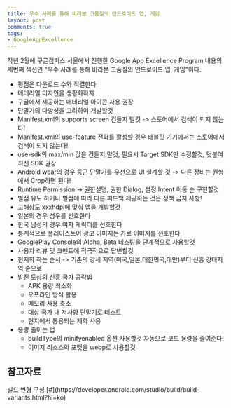 ```yaml
---
title: 우수 사례를 통해 바라본 고품질의 안드로이드 앱, 게임
layout: post
comments: true
tags:
- GoogleAppExcellence
---
```

작년 2월에 구글캠퍼스 서울에서 진행한 Google App Excellence Program 내용의 세번째 섹션인 "우수 사례를 통해 바라본 고품질의 안드로이드 앱, 게임"이다.

<ul>
<li>평점은 다운로드 수와 직결한다</li>
<li>메테리얼 디자인을 생활화하자</li>
<li>구글에서 제공하는 메테리얼 아이콘 사용 권장</li>
<li>단말기의 다양성을 고려하여 개발할것</li>
<li>Manifest.xml의 supports screen 건들지 말것 -> 스토어에서 검색이 되지 않는다!</li>
<li>Manifest.xml의 use-feature 전화를 활성할 경우 태블릿 기기에서는 스토어에서 검색이 되지 않는다!</li>
<li>use-sdk의 max/min 값을 건들지 말것, 필요시 Target SDK만 수정할것, 덧붙여 최신 SDK 권장</li>
<li>Android wear의 경우 둥근 단말기를 우선으로 UI 설계할 것 -> 다른 장비는 원형에서 Crop하면 된다!</li>
<li>Runtime Permission -> 권한설명, 권한 Dialog, 설정 Intent 이동 순 구현할것 </li>
<li>별점 유도 하거나 별점에 따라 다른 피드백 제공하는 것은 정책 금지 사항!</li>
<li>고해상도 xxxhdpi에 맞춰 앱을 개발할것</li>
<li>일본의 경우 성우를 선호한다</li>
<li>한국 남성의 경우 여자 케릭터를 선호한다</li>
<li>통계적으로 플레이스토어 광고 이미지는 가로 이미지를 선호한다</li>
<li>GooglePlay Console의 Alpha, Beta 테스팅을 단계적으로 사용할것</li>
<li>사용자 리뷰 및 코멘트에 적극적으로 답변할것</li>
<li>현지화 하는 순서 -> 기존의 강세 지역(미국,일본,대한민국,대만)부터 신흥 강대지역 순으로</li>
<li>발전 도상의 신흥 국가 공략법
<ul>
<li>APK 용량 최소화</li>
<li>오프라인 방식 활용</li>
<li>메모리 사용 축소</li>
<li>대상 국가 내 저사양 단말기로 테스트</li>
<li>현지에서 통용되는 제화 사용</li>
</ul>
</li>
<li>
용량 줄이는 법
<ul>
<li>buildType의 minifyenabled 옵션 사용할것 자동으로 코드 용량을 줄여준다!</li>
<li>이미지 리소스의 포맷을 webp로 사용할것</li>
</ul>
</li>
</ul>

<h2>참고자료</h2>
빌드 변형 구성 [#](https://developer.android.com/studio/build/build-variants.html?hl=ko)<br>

